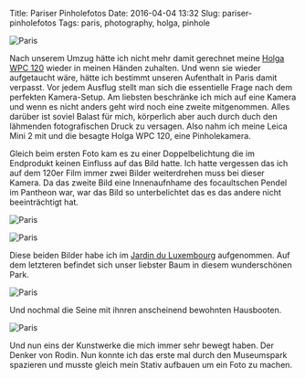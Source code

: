 Title: Pariser Pinholefotos
Date: 2016-04-04 13:32
Slug: pariser-pinholefotos
Tags: paris, photography, holga, pinhole

![Paris]({filename}/images/26228757855_b642e03abb_b.jpg)

Nach unserem Umzug hätte ich nicht mehr damit gerechnet meine [Holga WPC 120](https://filmphotography.eu/kamera/holga-120-wide-pinhole/) wieder in meinen Händen zuhalten. Und wenn sie wieder aufgetaucht wäre, hätte ich bestimmt unseren Aufenthalt in Paris damit verpasst. Vor jedem Ausflug stellt man sich die essentielle Frage nach dem perfekten Kamera-Setup. Am liebsten beschränke ich mich auf eine Kamera und wenn es nicht anders geht wird noch eine zweite mitgenommen. Alles darüber ist soviel Balast für mich, körperlich aber auch durch duch den lähmenden fotografischen Druck zu versagen. Also nahm ich meine Leica Mini 2 mit und die besagte Holga WPC 120, eine Pinholekamera.

Gleich beim ersten Foto kam es zu einer Doppelbelichtung die im Endprodukt keinen Einfluss auf das Bild hatte. Ich hatte vergessen das ich auf dem 120er Film immer zwei Bilder weiterdrehen muss bei dieser Kamera. Da das zweite Bild eine Innenaufnhame des focaultschen Pendel im Pantheon war, war das Bild so unterbelichtet das es das andere nicht beeinträchtigt hat.

![Paris]({filename}/images/26162453681_0d88533bcd_b.jpg)

![Paris]({filename}/images/26228745735_4289e74ee5_b.jpg)

Diese beiden Bilder habe ich im [Jardin du Luxembourg](https://de.wikipedia.org/wiki/Jardin_du_Luxembourg) aufgenommen. Auf dem letzteren befindet sich unser liebster Baum in diesem wunderschönen Park.

![Paris]({filename}/images/26228741755_4beb918c98_b.jpg)

Und nochmal die Seine mit ihnren anscheinend bewohnten Hausbooten.

![Paris]({filename}/images/26136279792_aafc4fdf53_b.jpg)

Und nun eins der Kunstwerke die mich immer sehr bewegt haben. Der Denker von Rodin. Nun konnte ich das erste mal durch den Museumspark spazieren und musste gleich mein Stativ aufbauen um ein Foto zu machen.
